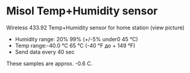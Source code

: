 # Misol Temp+Humidity sensor

Wireless 433.92 Temp+Humidity sensor for home station (view picture)
- Humidity range: 20% 99% (+/-5% under0 45 °C)
- Temp range:-40.0 °C 65 °C (-40 °F до + 149 °F)
- Send data every 40 sec

These samples are approx. -0.6 C.
